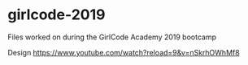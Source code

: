 # girlcode-2019
Files worked on during the GirlCode Academy 2019 bootcamp

Design https://www.youtube.com/watch?reload=9&v=nSkrhOWhMf8
